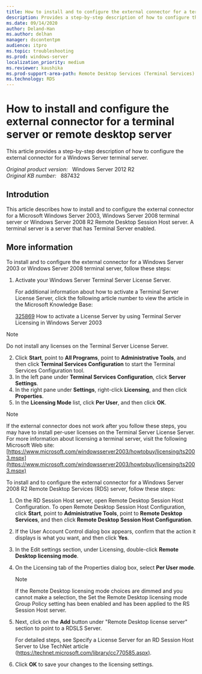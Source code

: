 ```yaml
---
title: How to install and to configure the external connector for a terminal server or remote desktop server
description: Provides a step-by-step description of how to configure the external connector for a Windows Server terminal server.
ms.date: 09/14/2020
author: Deland-Han
ms.author: delhan 
manager: dscontentpm
audience: itpro
ms.topic: troubleshooting
ms.prod: windows-server
localization_priority: medium
ms.reviewer: kaushika
ms.prod-support-area-path: Remote Desktop Services (Terminal Services) licensing
ms.technology: RDS
---
```

# How to install and configure the external connector for a terminal server or remote desktop server

This article provides a step-by-step description of how to configure the external connector for a Windows Server terminal server.

_Original product version:_ &nbsp; Windows Server 2012 R2  
_Original KB number:_ &nbsp; 887432

## Introdution

This article describes how to install and to configure the external connector for a Microsoft Windows Server 2003, Windows Server 2008 terminal server or Windows Server 2008 R2 Remote Desktop Session Host server. A terminal server is a server that has Terminal Server enabled.

## More information

To install and to configure the external connector for a Windows Server 2003 or Windows Server 2008 terminal server, follow these steps:
1. Activate your Windows Server Terminal Server License Server.

    For additional information about how to activate a Terminal Server License Server, click the following article number to view the article in the Microsoft Knowledge Base:

    [325869](https://support.microsoft.com/help/325869) How to activate a License Server by using Terminal Server Licensing in Windows Server 2003  

> [!NOTE]
> Do not install any licenses on the Terminal Server License Server.
2. Click **Start**, point to **All Programs**, point to **Administrative Tools**, and then click **Terminal Services Configuration** to start the Terminal Services Configuration tool.
3. In the left pane under **Terminal Services Configuration**, click **Server Settings**.
4. In the right pane under **Settings**, right-click **Licensing**, and then click **Properties**.
5. In the **Licensing Mode** list, click **Per User**, and then click **OK**.
> [!NOTE]
> If the external connector does not work after you follow these steps, you may have to install per-user licenses on the Terminal Server License Server. For more information about licensing a terminal server, visit the following Microsoft Web site: [https://www.microsoft.com/windowsserver2003/howtobuy/licensing/ts2003.mspx](https://www.microsoft.com/windowsserver2003/howtobuy/licensing/ts2003.mspx) 

To install and to configure the external connector for a Windows Server 2008 R2 Remote Desktop Services (RDS) server, follow these steps:

1. On the RD Session Host server, open Remote Desktop Session Host Configuration. To open Remote Desktop Session Host Configuration, click **Start**, point to **Administrative Tools**, point to **Remote Desktop Services**, and then click **Remote Desktop Session Host Configuration**.
2. If the User Account Control dialog box appears, confirm that the action it displays is what you want, and then click **Yes**.
3. In the Edit settings section, under Licensing, double-click **Remote Desktop licensing mode**.
4. On the Licensing tab of the Properties dialog box, select **Per User mode**.

    > [!NOTE]
    > If the Remote Desktop licensing mode choices are dimmed and you cannot make a selection, the Set the Remote Desktop licensing mode Group Policy setting has been enabled and has been applied to the RS Session Host server.
5. Next, click on the **Add** button under "Remote Desktop license server" section to point to a RDSLS Server.

    For detailed steps, see Specify a License Server for an RD Session Host Server to Use TechNet article ([https://technet.microsoft.com/library/cc770585.aspx)](https://technet.microsoft.com/library/cc770585.aspx).

6. Click **OK** to save your changes to the licensing settings.
